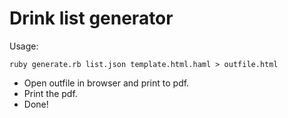 Drink list generator
========

Usage:
```
ruby generate.rb list.json template.html.haml > outfile.html
```

* Open outfile in browser and print to pdf. 
* Print the pdf. 
* Done! 
